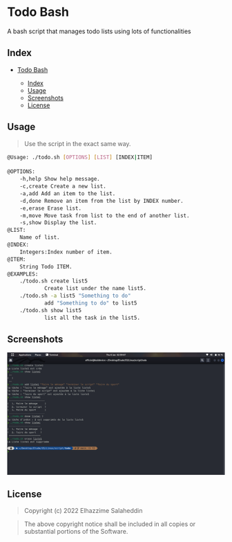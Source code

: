 # Todo Bash

A bash script that manages todo lists using lots of functionalities

## Index

- [Todo Bash](#Command-Line-TODO)

  - [Index](#index)
  - [Usage](#usage)
  - [Screenshots](#screenshots)
  - [License](#license)

## Usage

> Use the script in the exact same way.

```Bash
@Usage: ./todo.sh [OPTIONS] [LIST] [INDEX|ITEM]

@OPTIONS:
    -h,help Show help message.
    -c,create Create a new list.
    -a,add Add an item to the list.
    -d,done Remove an item from the list by INDEX number.
    -e,erase Erase list.
    -m,move Move task from list to the end of another list.
    -s,show Display the list.
@LIST:
    Name of list.
@INDEX:
    Integers:Index number of item.
@ITEM:
    String Todo ITEM.
@EXAMPLES:
    ./todo.sh create list5
            Create list under the name list5.
    ./todo.sh -a list5 "Something to do"
            add "Something to do" to list5
    ./todo.sh show list5
            list all the task in the list5.
```

## Screenshots

![Bash Todo Demo](images/demo.png)

## License

> Copyright (c) 2022 Elhazzime Salaheddin

> The above copyright notice shall be included in all copies or substantial portions of the Software.
